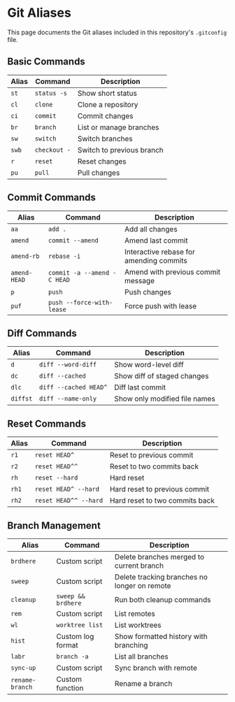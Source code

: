 # Git Aliases

This page documents the Git aliases included in this repository's `.gitconfig` file.

## Basic Commands

| Alias | Command | Description |
|-------|---------|-------------|
| `st`  | `status -s` | Show short status |
| `cl`  | `clone` | Clone a repository |
| `ci`  | `commit` | Commit changes |
| `br`  | `branch` | List or manage branches |
| `sw`  | `switch` | Switch branches |
| `swb` | `checkout -` | Switch to previous branch |
| `r`   | `reset` | Reset changes |
| `pu`  | `pull` | Pull changes |

## Commit Commands

| Alias | Command | Description |
|-------|---------|-------------|
| `aa`  | `add .` | Add all changes |
| `amend` | `commit --amend` | Amend last commit |
| `amend-rb` | `rebase -i` | Interactive rebase for amending commits |
| `amend-HEAD` | `commit -a --amend -C HEAD` | Amend with previous commit message |
| `p` | `push` | Push changes |
| `puf` | `push --force-with-lease` | Force push with lease |

## Diff Commands

| Alias | Command | Description |
|-------|---------|-------------|
| `d` | `diff --word-diff` | Show word-level diff |
| `dc` | `diff --cached` | Show diff of staged changes |
| `dlc` | `diff --cached HEAD^` | Diff last commit |
| `diffst` | `diff --name-only` | Show only modified file names |

## Reset Commands

| Alias | Command | Description |
|-------|---------|-------------|
| `r1` | `reset HEAD^` | Reset to previous commit |
| `r2` | `reset HEAD^^` | Reset to two commits back |
| `rh` | `reset --hard` | Hard reset |
| `rh1` | `reset HEAD^ --hard` | Hard reset to previous commit |
| `rh2` | `reset HEAD^^ --hard` | Hard reset to two commits back |

## Branch Management

| Alias | Command | Description |
|-------|---------|-------------|
| `brdhere` | Custom script | Delete branches merged to current branch |
| `sweep` | Custom script | Delete tracking branches no longer on remote |
| `cleanup` | `sweep && brdhere` | Run both cleanup commands |
| `rem` | Custom script | List remotes |
| `wl` | `worktree list` | List worktrees |
| `hist` | Custom log format | Show formatted history with branching |
| `labr` | `branch -a` | List all branches |
| `sync-up` | Custom script | Sync branch with remote |
| `rename-branch` | Custom function | Rename a branch |
